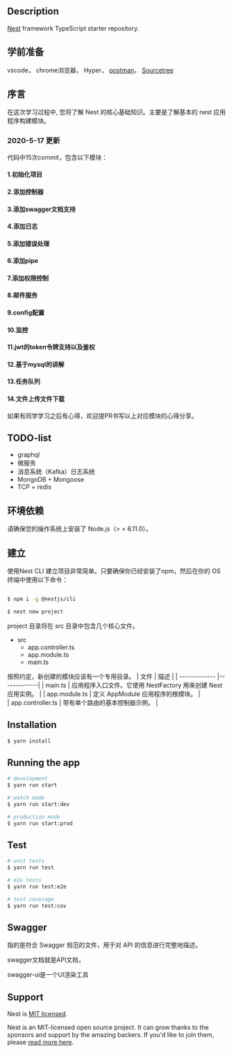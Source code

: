 ## Description

[Nest](https://github.com/nestjs/nest) framework TypeScript starter repository.

## 学前准备
vscode，
chrome浏览器，
Hyper，
[postman](https://www.postman.com/)，
[Sourcetree](https://www.sourcetreeapp.com/)

## 序言
在这次学习过程中, 您将了解 Nest 的核心基础知识。主要是了解基本的 nest 应用程序构建模块。
### 2020-5-17 更新
代码中15次commit，包含以下模块：
#### 1.初始化项目
#### 2.添加控制器
#### 3.添加swagger文档支持
#### 4.添加日志
#### 5.添加错误处理
#### 6.添加pipe
#### 7.添加权限控制
#### 8.邮件服务
#### 9.config配置
#### 10.监控
#### 11.jwt的token令牌支持以及鉴权
#### 12.基于mysql的讲解
#### 13.任务队列
#### 14.文件上传文件下载

如果有同学学习之后有心得，欢迎提PR书写以上对应模块的心得分享。

## TODO-list
- graphql
- 微服务
- 消息系统（Kafka）日志系统
- MongoDB + Mongoose
- TCP + redis

## 环境依赖
请确保您的操作系统上安装了 Node.js（> = 6.11.0）。

## 建立
使用Nest CLI 建立项目非常简单。只要确保你已经安装了npm，然后在你的 OS 终端中使用以下命令：
```bash

$ npm i -g @nestjs/cli

$ nest new project

```

project 目录将在 src 目录中包含几个核心文件。
- src
    - app.controller.ts
    - app.module.ts
    - main.ts
    
按照约定，新创建的模块应该有一个专用目录。
|    文件   |       描述    | 
| ------------- |-------------|
| main.ts    | 应用程序入口文件。它使用 NestFactory 用来创建 Nest 应用实例。 | 
| app.module.ts     | 定义 AppModule 应用程序的根模块。      |   
| app.controller.ts | 带有单个路由的基本控制器示例。      |   

## Installation

```bash
$ yarn install
```

## Running the app

```bash
# development
$ yarn run start

# watch mode
$ yarn run start:dev

# production mode
$ yarn run start:prod
```
 
## Test

```bash
# unit tests
$ yarn run test

# e2e tests
$ yarn run test:e2e

# test coverage
$ yarn run test:cov
```

## Swagger
指的是符合 Swagger 规范的文件，用于对 API 的信息进行完整地描述。

swagger文档就是API文档，

swagger-ui是一个UI渲染工具

## Support

Nest is [MIT licensed](LICENSE).

Nest is an MIT-licensed open source project. It can grow thanks to the sponsors and support by the amazing backers. If you'd like to join them, please [read more here](https://docs.nestjs.com/support).
